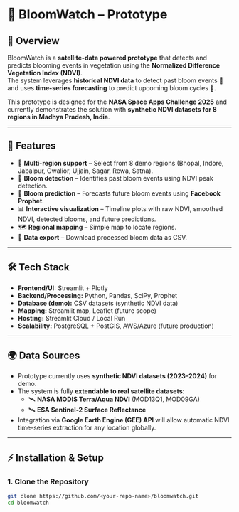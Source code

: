 # 🌸 BloomWatch – Prototype

## 📌 Overview
BloomWatch is a **satellite-data powered prototype** that detects and predicts blooming events in vegetation using the **Normalized Difference Vegetation Index (NDVI)**.  
The system leverages **historical NDVI data** to detect past bloom events 🌱 and uses **time-series forecasting** to predict upcoming bloom cycles 🔮.  

This prototype is designed for the **NASA Space Apps Challenge 2025** and currently demonstrates the solution with **synthetic NDVI datasets for 8 regions in Madhya Pradesh, India**.

---

## 🚀 Features
- 📍 **Multi-region support** – Select from 8 demo regions (Bhopal, Indore, Jabalpur, Gwalior, Ujjain, Sagar, Rewa, Satna).  
- 🌸 **Bloom detection** – Identifies past bloom events using NDVI peak detection.  
- 🔮 **Bloom prediction** – Forecasts future bloom events using **Facebook Prophet**.  
- 📊 **Interactive visualization** – Timeline plots with raw NDVI, smoothed NDVI, detected blooms, and future predictions.  
- 🗺️ **Regional mapping** – Simple map to locate regions.  
- 💾 **Data export** – Download processed bloom data as CSV.  

---

## 🛠️ Tech Stack
- **Frontend/UI:** Streamlit + Plotly  
- **Backend/Processing:** Python, Pandas, SciPy, Prophet  
- **Database (demo):** CSV datasets (synthetic NDVI data)  
- **Mapping:** Streamlit map, Leaflet (future scope)  
- **Hosting:** Streamlit Cloud / Local Run  
- **Scalability:** PostgreSQL + PostGIS, AWS/Azure (future production)  

---

## 🌍 Data Sources
- Prototype currently uses **synthetic NDVI datasets (2023–2024)** for demo.  
- The system is fully **extendable to real satellite datasets**:  
  - 🛰️ **NASA MODIS Terra/Aqua NDVI** (MOD13Q1, MOD09GA)  
  - 🛰️ **ESA Sentinel-2 Surface Reflectance**  
- Integration via **Google Earth Engine (GEE) API** will allow automatic NDVI time-series extraction for any location globally.  

---

## ⚡ Installation & Setup

### 1. Clone the Repository
```bash
git clone https://github.com/<your-repo-name>/bloomwatch.git
cd bloomwatch

